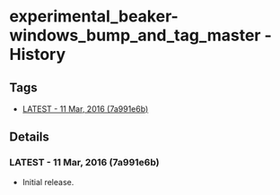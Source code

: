 # experimental_beaker-windows_bump_and_tag_master - History
## Tags
* [LATEST - 11 Mar, 2016 (7a991e6b)](#LATEST)

## Details
### <a name = "LATEST">LATEST - 11 Mar, 2016 (7a991e6b)

* Initial release.
